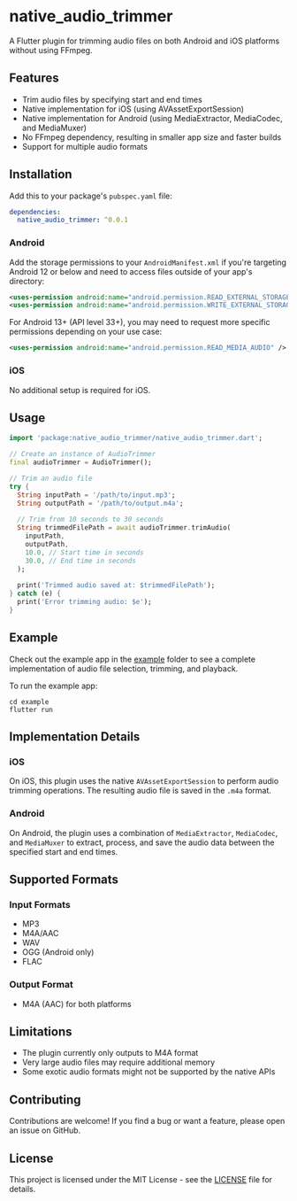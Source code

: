 # native_audio_trimmer

A Flutter plugin for trimming audio files on both Android and iOS platforms without using FFmpeg.

## Features

- Trim audio files by specifying start and end times
- Native implementation for iOS (using AVAssetExportSession)
- Native implementation for Android (using MediaExtractor, MediaCodec, and MediaMuxer)
- No FFmpeg dependency, resulting in smaller app size and faster builds
- Support for multiple audio formats

## Installation

Add this to your package's `pubspec.yaml` file:

```yaml
dependencies:
  native_audio_trimmer: ^0.0.1
```

### Android

Add the storage permissions to your `AndroidManifest.xml` if you're targeting Android 12 or below and need to access files outside of your app's directory:

```xml
<uses-permission android:name="android.permission.READ_EXTERNAL_STORAGE" />
<uses-permission android:name="android.permission.WRITE_EXTERNAL_STORAGE" />
```

For Android 13+ (API level 33+), you may need to request more specific permissions depending on your use case:

```xml
<uses-permission android:name="android.permission.READ_MEDIA_AUDIO" />
```

### iOS

No additional setup is required for iOS.

## Usage

```dart
import 'package:native_audio_trimmer/native_audio_trimmer.dart';

// Create an instance of AudioTrimmer
final audioTrimmer = AudioTrimmer();

// Trim an audio file
try {
  String inputPath = '/path/to/input.mp3';
  String outputPath = '/path/to/output.m4a';
  
  // Trim from 10 seconds to 30 seconds
  String trimmedFilePath = await audioTrimmer.trimAudio(
    inputPath,
    outputPath,
    10.0, // Start time in seconds
    30.0, // End time in seconds
  );
  
  print('Trimmed audio saved at: $trimmedFilePath');
} catch (e) {
  print('Error trimming audio: $e');
}
```

## Example

Check out the example app in the [example](./example) folder to see a complete implementation of audio file selection, trimming, and playback.

To run the example app:

```
cd example
flutter run
```

## Implementation Details

### iOS

On iOS, this plugin uses the native `AVAssetExportSession` to perform audio trimming operations. The resulting audio file is saved in the `.m4a` format.

### Android

On Android, the plugin uses a combination of `MediaExtractor`, `MediaCodec`, and `MediaMuxer` to extract, process, and save the audio data between the specified start and end times.

## Supported Formats

### Input Formats
- MP3
- M4A/AAC
- WAV
- OGG (Android only)
- FLAC

### Output Format
- M4A (AAC) for both platforms

## Limitations

- The plugin currently only outputs to M4A format
- Very large audio files may require additional memory
- Some exotic audio formats might not be supported by the native APIs

## Contributing

Contributions are welcome! If you find a bug or want a feature, please open an issue on GitHub.

## License

This project is licensed under the MIT License - see the [LICENSE](LICENSE) file for details.